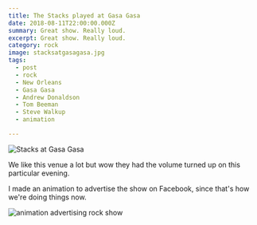 ```yaml
---
title: The Stacks played at Gasa Gasa
date: 2018-08-11T22:00:00.000Z
summary: Great show. Really loud.
excerpt: Great show. Really loud.
category: rock
image: stacksatgasagasa.jpg
tags:
  - post 
  - rock
  - New Orleans
  - Gasa Gasa
  - Andrew Donaldson
  - Tom Beeman
  - Steve Walkup
  - animation

---
```


![Stacks at Gasa Gasa](/static/img/rock/stacksatgasagasa.jpg "Stacks at Gasa Gasa")

We like this venue a lot but wow they had the volume turned up on this particular evening.

I made an animation to advertise the show on Facebook, since that's how we're doing things now.

![animation advertising rock show](/static/img/rock/gasagasa-180807.gif "animation advertising rock show")
